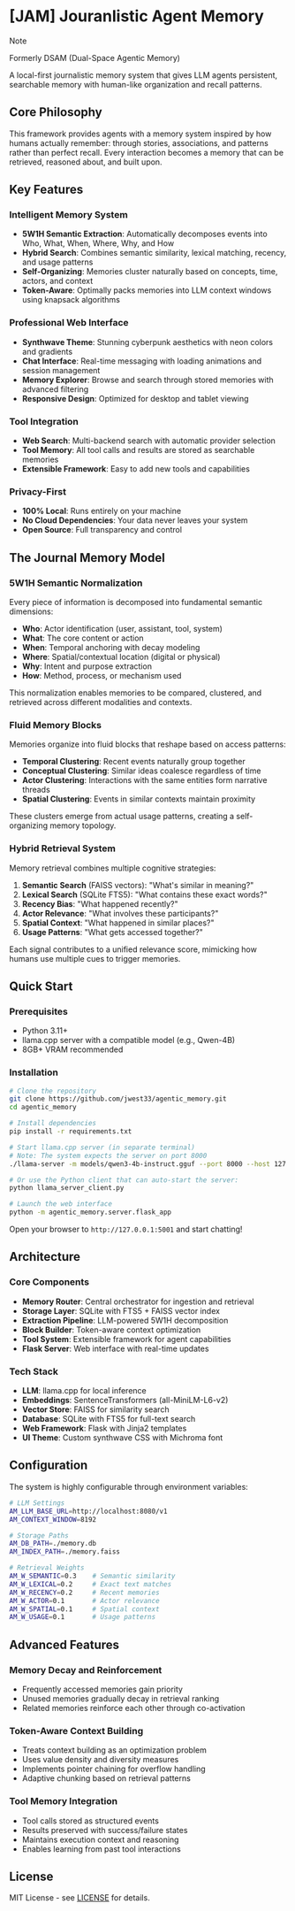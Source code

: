 # [JAM] Jouranlistic Agent Memory
> [!NOTE]
> Formerly DSAM (Dual-Space Agentic Memory)

A local-first journalistic memory system that gives LLM agents persistent, searchable memory with human-like organization and recall patterns.

## Core Philosophy

This framework provides agents with a memory system inspired by how humans actually remember: through stories, associations, and patterns rather than perfect recall. Every interaction becomes a memory that can be retrieved, reasoned about, and built upon.

## Key Features

### Intelligent Memory System
- **5W1H Semantic Extraction**: Automatically decomposes events into Who, What, When, Where, Why, and How
- **Hybrid Search**: Combines semantic similarity, lexical matching, recency, and usage patterns
- **Self-Organizing**: Memories cluster naturally based on concepts, time, actors, and context
- **Token-Aware**: Optimally packs memories into LLM context windows using knapsack algorithms

### Professional Web Interface
- **Synthwave Theme**: Stunning cyberpunk aesthetics with neon colors and gradients
- **Chat Interface**: Real-time messaging with loading animations and session management
- **Memory Explorer**: Browse and search through stored memories with advanced filtering
- **Responsive Design**: Optimized for desktop and tablet viewing

### Tool Integration
- **Web Search**: Multi-backend search with automatic provider selection
- **Tool Memory**: All tool calls and results are stored as searchable memories
- **Extensible Framework**: Easy to add new tools and capabilities

### Privacy-First
- **100% Local**: Runs entirely on your machine
- **No Cloud Dependencies**: Your data never leaves your system
- **Open Source**: Full transparency and control

## The Journal Memory Model

### 5W1H Semantic Normalization

Every piece of information is decomposed into fundamental semantic dimensions:

- **Who**: Actor identification (user, assistant, tool, system)
- **What**: The core content or action
- **When**: Temporal anchoring with decay modeling  
- **Where**: Spatial/contextual location (digital or physical)
- **Why**: Intent and purpose extraction
- **How**: Method, process, or mechanism used

This normalization enables memories to be compared, clustered, and retrieved across different modalities and contexts.

### Fluid Memory Blocks

Memories organize into fluid blocks that reshape based on access patterns:

- **Temporal Clustering**: Recent events naturally group together
- **Conceptual Clustering**: Similar ideas coalesce regardless of time
- **Actor Clustering**: Interactions with the same entities form narrative threads
- **Spatial Clustering**: Events in similar contexts maintain proximity

These clusters emerge from actual usage patterns, creating a self-organizing memory topology.

### Hybrid Retrieval System

Memory retrieval combines multiple cognitive strategies:

1. **Semantic Search** (FAISS vectors): "What's similar in meaning?"
2. **Lexical Search** (SQLite FTS5): "What contains these exact words?"
3. **Recency Bias**: "What happened recently?"
4. **Actor Relevance**: "What involves these participants?"
5. **Spatial Context**: "What happened in similar places?"
6. **Usage Patterns**: "What gets accessed together?"

Each signal contributes to a unified relevance score, mimicking how humans use multiple cues to trigger memories.

## Quick Start

### Prerequisites
- Python 3.11+
- llama.cpp server with a compatible model (e.g., Qwen-4B)
- 8GB+ VRAM recommended

### Installation

```bash
# Clone the repository
git clone https://github.com/jwest33/agentic_memory.git
cd agentic_memory

# Install dependencies
pip install -r requirements.txt

# Start llama.cpp server (in separate terminal)
# Note: The system expects the server on port 8000
./llama-server -m models/qwen3-4b-instruct.gguf --port 8000 --host 127.0.0.1

# Or use the Python client that can auto-start the server:
python llama_server_client.py

# Launch the web interface
python -m agentic_memory.server.flask_app
```

Open your browser to `http://127.0.0.1:5001` and start chatting!

## Architecture

### Core Components

- **Memory Router**: Central orchestrator for ingestion and retrieval
- **Storage Layer**: SQLite with FTS5 + FAISS vector index
- **Extraction Pipeline**: LLM-powered 5W1H decomposition
- **Block Builder**: Token-aware context optimization
- **Tool System**: Extensible framework for agent capabilities
- **Flask Server**: Web interface with real-time updates

### Tech Stack

- **LLM**: llama.cpp for local inference
- **Embeddings**: SentenceTransformers (all-MiniLM-L6-v2)
- **Vector Store**: FAISS for similarity search
- **Database**: SQLite with FTS5 for full-text search
- **Web Framework**: Flask with Jinja2 templates
- **UI Theme**: Custom synthwave CSS with Michroma font

## Configuration

The system is highly configurable through environment variables:

```bash
# LLM Settings
AM_LLM_BASE_URL=http://localhost:8080/v1
AM_CONTEXT_WINDOW=8192

# Storage Paths
AM_DB_PATH=./memory.db
AM_INDEX_PATH=./memory.faiss

# Retrieval Weights
AM_W_SEMANTIC=0.3    # Semantic similarity
AM_W_LEXICAL=0.2     # Exact text matches
AM_W_RECENCY=0.2     # Recent memories
AM_W_ACTOR=0.1       # Actor relevance
AM_W_SPATIAL=0.1     # Spatial context
AM_W_USAGE=0.1       # Usage patterns
```

## Advanced Features

### Memory Decay and Reinforcement
- Frequently accessed memories gain priority
- Unused memories gradually decay in retrieval ranking
- Related memories reinforce each other through co-activation

### Token-Aware Context Building
- Treats context building as an optimization problem
- Uses value density and diversity measures
- Implements pointer chaining for overflow handling
- Adaptive chunking based on retrieval patterns

### Tool Memory Integration
- Tool calls stored as structured events
- Results preserved with success/failure states
- Maintains execution context and reasoning
- Enables learning from past tool interactions

## License

MIT License - see [LICENSE](LICENSE) for details.
